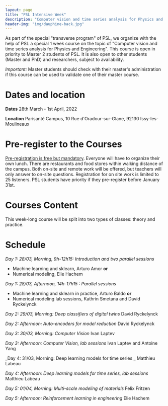 ```yaml
---
layout: page
title: "PSL Intensive Week"
description: "Computer vision and time series analysis for Physics and Engineering"
header-img: "img/dauphine-back.jpg"
---
```


As part of the special "transverse program" of PSL, we organize with
the help of PSL a special 1 week course on the topic of "Computer vision and time series analysis for Physics and Engineering". This course is open in priority to Master 2
students of PSL. It is also open to other students (Master and PhD)
and researchers, subject to availability.

_Important:_ Master students should check with their master's
administration if this course can be used to validate one of their
master course.

Dates and location
============================

**Dates** 28th March - 1st April, 2022

**Location** Parisanté Campus, 10 Rue d'Oradour-sur-Glane, 92130 Issy-les-Moulineaux


Pre-register to the Courses
============================

[Pre-registration is free but mandatory](https://forms.gle/9GFV8bak4LrMTtoZ6).  Everyone will have to
organize their own lunch. There are restaurants and food stores within
walking distance of the campus. Both on-site and remote work will be
offered, but teachers will only answer to on-site questions.
Registration for on site work is limited to 25 listeners.  PSL
students have priority if they pre-register before January 31st.

Courses Content
============================

This week-long course will be split into two types of classes:
theory and practice. 

Schedule
============================

_Day 1: 28/03, Morning, 9h-12h15: Introduction and two parallel sessions_
- Machine learning and sklearn, Arturo Amor **or**
- Numerical modeling, Elie Hachem

_Day 1: 28/03, Afternoon, 14h-17h15 : Parallel sessions_
- Machine learning and sklearn in practice, Arturo Baldo **or**
- Numerical modeling lab sessions, Kathrin Smetana and David Ryckelynck

_Day 2: 29/03, Morning: Deep classifiers of digital twins_
 David Ryckelynck

_Day 2: Afternoon: Auto-encoders for model reduction_
 David Ryckelynck

_Day 3: 30/03, Morning: Computer Vision_
 Ivan Laptev
 
_Day 3: Afternoon: Computer Vision, lab sessions_
 Ivan Laptev and Antoine Yang
 
_Day 4: 31/03, Morning: Deep learning models for time series _
 Matthieu Labeau
 
_Day 4: Afternoon: Deep learning models for time series, lab sessions_
 Matthieu Labeau 

_Day 5: 01/04, Morning: Multi-scale modeling of materials_
 Felix Fritzen
 
_Day 5: Afternoon: Reinforcement learning in engineering_
 Elie Hachem



 
